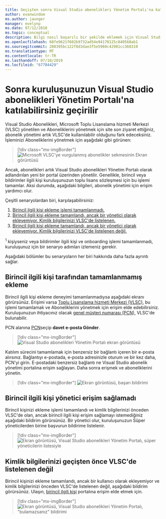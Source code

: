 ```yaml
---
title: Geçişten sonra Visual Studio abonelikleri Yönetim Portalı'na katılabilirsiniz
author: evanwindom
ms.author: jaunger
manager: evelynp
ms.date: 07/12/2018
ms.topic: conceptual
description: Bilgi nasıl başarılı bir şekilde eklemek için Visual Studio abonelikleri Yönetim Portalı'na taşıdıktan sonra kuruluşunuzun.
ms.openlocfilehash: 68fe9621f602b9732ad54e94170125c840568ab1
ms.sourcegitcommit: 208395bc122f8d3dae3f5e5960c42981cc368310
ms.translationtype: MT
ms.contentlocale: tr-TR
ms.lasthandoff: 07/10/2019
ms.locfileid: "67784429"
---
```

# <a name="onboard-to-the-visual-studio-subscriptions-administration-portal-after-your-organization-is-migrated"></a>Sonra kuruluşunuzun Visual Studio abonelikleri Yönetim Portalı'na katılabilirsiniz geçirilir

Visual Studio Abonelikleri, Microsoft Toplu Lisanslama hizmeti Merkezi (VLSC) yönetilen ve Aboneliklerini yönetmek için site son ziyaret ettiğiniz, abonelik yönetimi artık VLSC'de kullanılabilir olduğunu fark edeceksiniz. İşleminizi Aboneliklerini yönetmek için aşağıdaki gibi görünen:
> [!div class="mx-imgBorder"]
> ![Microsoft VLSC'ye vurgulanmış abonelikler sekmesinin Ekran görüntüsü](_img/post-migration-onboarding/vlsc-subscriptions.png)

Ancak, abonelikleri artık Visual Studio abonelikleri Yönetim Portalı olarak adlandırılan yeni bir portal üzerinden yönetilir. Genellikle, birincil veya bildirimler ilgili kişi kuruluşunuzun toplu lisans sözleşmesi için bu işlemi tamamlar. Aksi durumda, aşağıdaki bilgileri, abonelik yönetimi için erişim yardımcı olur.

Çeşitli senaryolardan biri, karşılaşabilirsiniz:

1. [Birincil ilgili kişi ekleme işlemi tamamlanmadı.](#onboarding-not-completed-by-primary-contact)
2. [Birincil ilgili kişi ekleme tamamlandı, ancak bir yönetici olarak ekleyemiyor. Kimlik bilgilerinizi VLSC'de listelenen.](#primary-contact-did-not-provide-you-administrator-access)
3. [Birincil ilgili kişi ekleme tamamlandı, ancak bir yönetici olarak ekleyemiyor. Kimlik bilgilerinizi VLSC'de listelenen değil.](#your-credentials-were-not-listed-in-vlsc-prior-to-migration)

<sup>1</sup> kişiyseniz veya bildirimler ilgili kişi ve onboarding işlemi tamamlanmadı, kuruluşunuz için bir senaryo adımları izlemeniz gerekir.

Aşağıdaki bölümler bu senaryoların her biri hakkında daha fazla ayrıntı sağlar.

## <a name="onboarding-not-completed-by-primary-contact"></a>Birincil ilgili kişi tarafından tamamlanmamış ekleme

Birincil ilgili kişi ekleme deneyimi tamamlanmadıysa aşağıdaki ekranı görürsünüz. Erişimi varsa [Toplu Lisanslama hizmeti Merkezi (VLSC)](https://www.microsoft.com/Licensing/servicecenter/default.aspx), bu işlemi tamamlamak ve Aboneliklerini yönetmek için erişim elde edebilirsiniz. Kuruluşunuzun ihtiyacınız olacak [genel müşteri numarası (PCN)](find-pcn.md), VLSC'de bulunabilir.

PCN alanına [PCN](find-pcn.md)seçip **davet e-posta Gönder**.
> [!div class="mx-imgBorder"]
> ![Visual Studio abonelikleri Yönetim Portalı ekran görüntüsü](_img/post-migration-onboarding/send-invitation.png)

Katılım sürecini tamamlamak için benzersiz bir bağlantı içeren bir e-posta alırsınız. Bağlantıyı e-postada, e-posta adresinizle oturum ve bir kez daha, PCN'yi girin. E-postadaki benzersiz bağlantı ne Visual Studio abonelik yönetimi portalına erişim sağlayan. Daha sonra erişmek ve aboneliklerini yönetin.
> [!div class="mx-imgBorder"]
> ![Ekran görüntüsü, başarı bildirimi](_img/post-migration-onboarding/email-success.png)

## <a name="primary-contact-did-not-provide-you-administrator-access"></a>Birincil ilgili kişi yönetici erişim sağlamadı

Birincil kişinizi ekleme işlemi tamamlandı ve kimlik bilgilerinizi önceden VLSC'de olan, ancak birincil ilgili kişi erişim sağlamayı istemediğiniz aşağıdaki bildirim görürsünüz. Bir yönetici olur, kuruluşunuzun Süper yöneticilerden birine başvurun bildirime listelenir.
> [!div class="mx-imgBorder"]
> ![Ekran görüntüsü, Visual Studio abonelikleri Yönetim Portalı, süper yöneticilerin listesiyle](_img/post-migration-onboarding/admin-list.png)

## <a name="your-credentials-were-not-listed-in-vlsc-prior-to-migration"></a>Kimlik bilgilerinizi geçişten önce VLSC'de listelenen değil

Birincil kişinizi ekleme tamamlandı, ancak bir kullanıcı olarak ekleyemiyor ve kimlik bilgilerinizi önceden VLSC'de listelenen değil, aşağıdaki bildirim görürsünüz. Ulaşın, [birincil ilgili kişi](find-primary-contact.md) portalına erişim elde etmek için.
> [!div class="mx-imgBorder"]
> ![Ekran görüntüsü, Visual Studio abonelikleri Yönetim Portalı, "bulamazsanız" bildirimi](_img/post-migration-onboarding/cant-find-you.png)